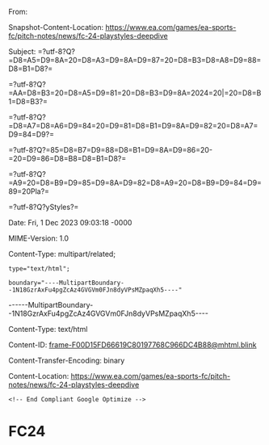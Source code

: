 From: <Saved by Blink>

Snapshot-Content-Location: https://www.ea.com/games/ea-sports-fc/pitch-notes/news/fc-24-playstyles-deepdive

Subject: =?utf-8?Q?=D8=A5=D9=8A=20=D8=A3=D9=8A=D9=87=20=D8=B3=D8=A8=D9=88=D8=B1=D8?=

 =?utf-8?Q?=AA=D8=B3=20=D8=A5=D9=81=20=D8=B3=D9=8A=2024=20|=20=D8=B1=D8=B3?=

 =?utf-8?Q?=D8=A7=D8=A6=D9=84=20=D9=81=D8=B1=D9=8A=D9=82=20=D8=A7=D9=84=D9?=

 =?utf-8?Q?=85=D8=B7=D9=88=D8=B1=D9=8A=D9=86=20-=20=D9=86=D8=B8=D8=B1=D8?=

 =?utf-8?Q?=A9=20=D8=B9=D9=85=D9=8A=D9=82=D8=A9=20=D8=B9=D9=84=D9=89=20Pla?=

 =?utf-8?Q?yStyles?=

Date: Fri, 1 Dec 2023 09:03:18 -0000

MIME-Version: 1.0

Content-Type: multipart/related;

	type="text/html";

	boundary="----MultipartBoundary--1N18GzrAxFu4pgZcAz4GVGVm0FJn8dyVPsMZpaqXh5----"





------MultipartBoundary--1N18GzrAxFu4pgZcAz4GVGVm0FJn8dyVPsMZpaqXh5----

Content-Type: text/html

Content-ID: <frame-F00D15FD66619C80197768C966DC4B88@mhtml.blink>

Content-Transfer-Encoding: binary

Content-Location: https://www.ea.com/games/ea-sports-fc/pitch-notes/news/fc-24-playstyles-deepdive



<!DOCTYPE html><html lang="ar" dir="ltr" class="translated-rtl wf-seravekweb-n4-active wf-seravekweb-i4-active wf-seravekweb-n7-active wf-seravekweb-i7-active wf-nimbussanscondensed-n4-active wf-nimbussanscondensed-n7-active wf-opensans-n4-active wf-oswald-n4-active wf-oswald-n5-active wf-opensanscondensed-n7-active wf-dincondensed-n4-active wf-dincondensed-n3-active wf-active"><head><meta http-equiv="Content-Type" content="text/html; charset=UTF-8"><link rel="stylesheet" type="text/css" href="cid:css-6c48765d-9ce6-4c2c-ba20-f6d2c8b2eef7@mhtml.blink" /><link rel="stylesheet" type="text/css" href="cid:css-35934e9a-0548-49bf-9269-d3728b3dba12@mhtml.blink" /><link rel="stylesheet" type="text/css" href="cid:css-037408c4-22bc-49b8-9221-591848dc7b50@mhtml.blink" /><link rel="stylesheet" type="text/css" href="cid:css-0cc371ce-5dad-4648-b300-fbc56cc8d26e@mhtml.blink" /><link rel="stylesheet" type="text/css" href="cid:css-694c46b9-5d48-43d3-a602-849c5375e912@mhtml.blink" /><link rel="stylesheet" type="text/css" href="cid:css-7d10c6f7-4284-4788-809b-c70426e4f252@mhtml.blink" /><link rel="stylesheet" type="text/css" href="cid:css-0380f771-cdcc-49ca-a909-77b9d3f2ae55@mhtml.blink" /><link rel="stylesheet" type="text/css" href="cid:css-b87473b0-7c5b-4492-acda-0d0467117e18@mhtml.blink" /><link rel="stylesheet" type="text/css" href="cid:css-dbcd0e40-8431-4938-bb00-2be695c451dc@mhtml.blink" /><link rel="stylesheet" type="text/css" href="cid:css-5c77304d-fcb5-4711-b049-0ac05c900bda@mhtml.blink" /><link rel="stylesheet" type="text/css" href="cid:css-cf5016d0-634c-42ba-b15d-cbb714679149@mhtml.blink" /><link rel="stylesheet" type="text/css" href="cid:css-daae913b-deec-45eb-a635-25137bf5e18e@mhtml.blink" /><link rel="stylesheet" type="text/css" href="cid:css-ec2d21fc-9adc-4d81-80c6-3804ac68c640@mhtml.blink" /><link rel="stylesheet" type="text/css" href="cid:css-7e7210a2-c73f-4314-bbfe-a121206a2ef6@mhtml.blink" /><link rel="stylesheet" type="text/css" href="cid:css-53589756-879e-4f05-bd3c-7ede6c1fa5c9@mhtml.blink" /><link rel="stylesheet" type="text/css" href="cid:css-7e52f93e-56ea-46cb-a5fd-5d4cf64b80a9@mhtml.blink" /><link rel="stylesheet" type="text/css" href="cid:css-230a7ac9-e62e-4ca1-a89e-19d8575959d8@mhtml.blink" /><link rel="stylesheet" type="text/css" href="cid:css-c3026e8f-c52f-488f-9a3e-57ddd61a7b59@mhtml.blink" /><link rel="stylesheet" type="text/css" href="cid:css-e98f72f5-09c1-459f-969e-3a5e5367789f@mhtml.blink" /><link rel="stylesheet" type="text/css" href="cid:css-7c6034f4-6c46-46c3-a00f-71910e6be560@mhtml.blink" /><link rel="stylesheet" type="text/css" href="cid:css-4297a5d5-1136-43ca-8af8-bc2a8f5dc67f@mhtml.blink" /><link rel="stylesheet" type="text/css" href="cid:css-b1fc1ce8-9b76-4ab5-b846-5c4661c96372@mhtml.blink" /><link rel="stylesheet" type="text/css" href="cid:css-116b9453-7900-45c0-98bb-be4b4a3224f0@mhtml.blink" /><link rel="stylesheet" type="text/css" href="cid:css-9ce89bf4-0373-4789-b5a8-73714cd2e2aa@mhtml.blink" /><link rel="stylesheet" type="text/css" href="cid:css-2ff516ec-1ad4-4715-b5e0-95d0fb78dd5e@mhtml.blink" /><link rel="stylesheet" type="text/css" href="cid:css-85744aef-e7d2-4fac-babd-0057d17ec561@mhtml.blink" /><link rel="stylesheet" type="text/css" href="cid:css-f87f2486-bbf5-4ad3-b98c-609191a7181c@mhtml.blink" /><link rel="stylesheet" type="text/css" href="cid:css-52cdf136-988c-463c-9ce2-e4837cfa1a3d@mhtml.blink" /><link rel="stylesheet" type="text/css" href="cid:css-5946cc45-8221-4fda-86da-487503d25eff@mhtml.blink" /><link rel="stylesheet" type="text/css" href="cid:css-5d47a461-5f89-47ae-b4d4-b5f4b3336941@mhtml.blink" /><link rel="stylesheet" type="text/css" href="cid:css-6ff3bf6f-ccc6-4986-8786-a24119830f50@mhtml.blink" /><link rel="stylesheet" type="text/css" href="cid:css-908ca394-0232-4e09-a84c-3a3e2c2f09c2@mhtml.blink" /><link rel="stylesheet" type="text/css" href="cid:css-e801b1d0-af7a-4e1a-b894-72b05a24d7c2@mhtml.blink" /><link rel="stylesheet" type="text/css" href="cid:css-d352877c-dbe6-4c29-95e5-d50e44061123@mhtml.blink" /><link rel="stylesheet" type="text/css" href="cid:css-5b9db952-2940-4a0a-af5a-cfe0c74232c7@mhtml.blink" /><link rel="stylesheet" type="text/css" href="cid:css-0052ad13-599f-4dba-b0f4-26e99263b064@mhtml.blink" /><link rel="stylesheet" type="text/css" href="cid:css-4bb42092-8dcd-4912-89a8-cce0a2152529@mhtml.blink" /><link rel="stylesheet" type="text/css" href="cid:css-ca8721ae-ab64-4725-a108-4f7b8d25ecb8@mhtml.blink" />
        
    

<meta name="viewport" content="width=device-width,initial-scale=1">
<link rel="shortcut icon" type="image/png" href="https://www.ea.com/assets/images/favicon.png">


    
    



<!-- Compliant Google Optimize -->

    <!-- End Compliant Google Optimize -->


<!-- Google Tag Manager -->

<!-- End Google Tag Manager -->
# FC24
